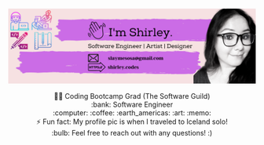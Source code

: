 
![](https://github.com/shirlz201/shirlz201/blob/master/myBanner.png)

<p align="center">
 👩‍💻 Coding Bootcamp Grad (The Software Guild)
 <br>
 :bank: Software Engineer 
 <br>
 :computer: :coffee: :earth_americas: :art: :memo:
 <br>
 ⚡ Fun fact: My profile pic is when I traveled to Iceland solo!
 <br>
 :bulb: Feel free to reach out with any questions! :) </p>


<!--
**shirlz201/shirlz201** is a ✨ _special_ ✨ repository because its `README.md` (this file) appears on your GitHub profile.

